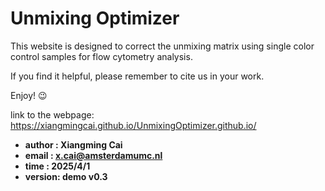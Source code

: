 # Unmixing Optimizer

This website is designed to correct the unmixing matrix using single color control samples for flow cytometry analysis.

If you find it helpful, please remember to cite us in your work.

Enjoy! 😉

link to the webpage: https://xiangmingcai.github.io/UnmixingOptimizer.github.io/

- **author  : Xiangming Cai**
- **email   : x.cai@amsterdamumc.nl**
- **time    : 2025/4/1**
- **version: demo v0.3**
